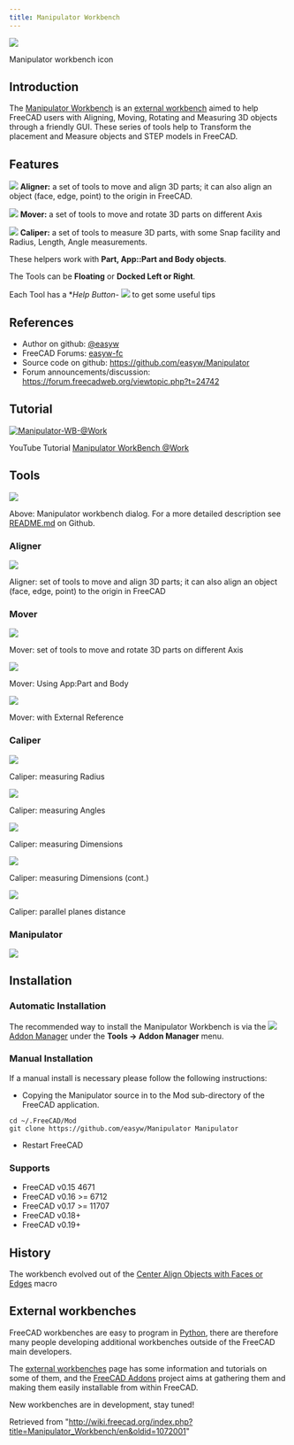 ```yaml
---
title: Manipulator Workbench
---
```


![](/src/assets/images/Manipulator_workbench_icon.svg)

Manipulator workbench icon

## Introduction

The [Manipulator Workbench](/Manipulator_Workbench "Manipulator Workbench") is an [external workbench](/External_workbenches "External workbenches") aimed to help FreeCAD users with Aligning, Moving, Rotating and Measuring 3D objects through a friendly GUI. These series of tools help to Transform the placement and Measure objects and STEP models in FreeCAD.

## Features

![](/src/assets/images/Aligner-ico.png) **Aligner:** a set of tools to move and align 3D parts; it can also align an object (face, edge, point) to the origin in FreeCAD.

![](/src/assets/images/Manipulator_Mover.svg) **Mover:** a set of tools to move and rotate 3D parts on different Axis

![](/src/assets/images/Manipulator_Caliper.svg) **Caliper:** a set of tools to measure 3D parts, with some Snap facility and Radius, Length, Angle measurements.

These helpers work with **Part, App::Part and Body objects**.

The Tools can be **Floating** or **Docked Left or Right**.

Each Tool has a \*_Help Button_- ![](/src/assets/images/Help-btn.png) to get some useful tips

## References

- Author on github: [@easyw](https://github.com/easyw)
- FreeCAD Forums: [easyw-fc](https://forum.freecadweb.org/memberlist.php?mode=viewprofile&u=6387)
- Source code on github: <https://github.com/easyw/Manipulator>
- Forum announcements/discussion: <https://forum.freecadweb.org/viewtopic.php?t=24742>

## Tutorial

[![Manipulator-WB-@Work](/src/assets/images/Manipulator-WB-%40Work.png)](https://youtu.be/owGzsd1fyZc "Title Manipulator-WB-@Work ")

YouTube Tutorial [Manipulator WorkBench @Work](https://youtu.be/owGzsd1fyZc)

## Tools

![](/src/assets/images/Manipulator-WB-Tools.png)

Above: Manipulator workbench dialog. For a more detailed description see [README.md](https://github.com/easyw/Manipulator/blob/master/README.md) on Github.

### Aligner

![](/src/assets/images/Manipulator-WB-Aligner.gif)

Aligner: set of tools to move and align 3D parts; it can also align an object (face, edge, point) to the origin in FreeCAD

### Mover

![](/src/assets/images/Manipulator-WB-Mover.gif)

Mover: set of tools to move and rotate 3D parts on different Axis

![](/src/assets/images/Manipulator-WB-Mover-with-App_Part%26Body.gif)

Mover: Using App:Part and Body

![](/src/assets/images/Manipulator-WB-Mover-with-External-Reference.gif)

Mover: with External Reference

### Caliper

![](/src/assets/images/Manipulator-WB-Measure-Radius.gif)

Caliper: measuring Radius

![](/src/assets/images/Manipulator-WB-Measure-Angles.gif)

Caliper: measuring Angles

![](/src/assets/images/Manipulator-WB-Dimension.gif)

Caliper: measuring Dimensions

![](/src/assets/images/Manipulator-WB-Dimension-2.gif)

Caliper: measuring Dimensions (cont.)

![](/src/assets/images/Manipulator-WB-Parallel-Planes-Distance.gif)

Caliper: parallel planes distance

### Manipulator

![](/src/assets/images/Manipulator-WB-Assembly-Parts.gif)

## Installation

### Automatic Installation

The recommended way to install the Manipulator Workbench is via the ![](/src/assets/images/Std_AddonMgr.svg) [Addon Manager](/Std_AddonMgr "Std AddonMgr") under the **Tools → Addon Manager** menu.

### Manual Installation

If a manual install is necessary please follow the following instructions:

- Copying the Manipulator source in to the Mod sub-directory of the FreeCAD application.

```
cd ~/.FreeCAD/Mod
git clone https://github.com/easyw/Manipulator Manipulator

```

- Restart FreeCAD

### Supports

- FreeCAD v0.15 4671
- FreeCAD v0.16 >= 6712
- FreeCAD v0.17 >= 11707
- FreeCAD v0.18+
- FreeCAD v0.19+

## History

The workbench evolved out of the [Center Align Objects with Faces or Edges](/Macro_Center_Align_Objects_with_Faces_or_Edges "Macro Center Align Objects with Faces or Edges") macro

## External workbenches

FreeCAD workbenches are easy to program in [Python](/Python "Python"), there are therefore many people developing additional workbenches outside of the FreeCAD main developers.

The [external workbenches](/External_workbenches "External workbenches") page has some information and tutorials on some of them, and the [FreeCAD Addons](https://github.com/FreeCAD/FreeCAD-addons) project aims at gathering them and making them easily installable from within FreeCAD.

New workbenches are in development, stay tuned!

Retrieved from "<http://wiki.freecad.org/index.php?title=Manipulator_Workbench/en&oldid=1072001>"
